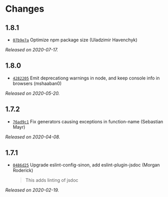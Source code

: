 # Changes

## 1.8.1

- [`07b9e7a`](https://github.com/sinonjs/commons/commit/07b9e7a1d784771273a9a58d74945bbc7319b5d4)
  Optimize npm package size (Uladzimir Havenchyk)

_Released on 2020-07-17._

## 1.8.0

- [`4282205`](https://github.com/sinonjs/commons/commit/4282205343a4dcde2a35ccf2a8c2094300dad369)
  Emit deprecationg warnings in node, and keep console info in browsers (mshaaban0)

_Released on 2020-05-20._

## 1.7.2

- [`76ad9c1`](https://github.com/sinonjs/commons/commit/76ad9c16bad29f72420ed55bdf45b65d076108c8)
  Fix generators causing exceptions in function-name (Sebastian Mayr)

_Released on 2020-04-08._

## 1.7.1

- [`0486d25`](https://github.com/sinonjs/commons/commit/0486d250ecec9b5f9aa2210357767e413f4162d3)
  Upgrade eslint-config-sinon, add eslint-plugin-jsdoc (Morgan Roderick)
    >
    > This adds linting of jsdoc
    >

_Released on 2020-02-19._

